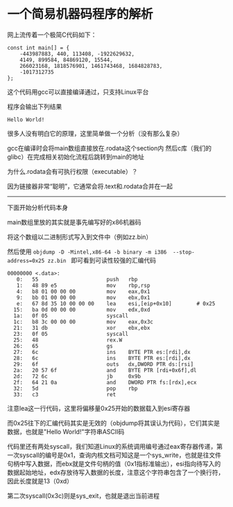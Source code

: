 一个简易机器码程序的解析
===

网上流传着一个极简C代码如下：

	const int main[] = {
	    -443987883, 440, 113408, -1922629632,
	    4149, 899584, 84869120, 15544,
	    266023168, 1818576901, 1461743468, 1684828783,
	    -1017312735
	};

这个代码用gcc可以直接编译通过，只支持Linux平台

程序会输出下列结果

	Hello World!

很多人没有明白它的原理，这里简单做一个分析（没有那么复杂）

gcc在编译时会将main数组直接放在.rodata这个section内
然后c库（我们的glibc）在完成相关初始化流程后跳转到main的地址

为什么.rodata会有可执行权限（executable）？

因为链接器非常“聪明”，它通常会将.text和.rodata合并在一起

---

下面开始分析代码本身

main数组里放的其实就是事先编写好的x86机器码

将这个数组以二进制形式写入到文件中（例如zz.bin）

然后使用 ```objdump -D -Mintel,x86-64 -b binary -m i386  --stop-address=0x25 zz.bin ``` 即可看到可读性较强的汇编代码

	00000000 <.data>:
	   0:	55                   	push   rbp
	   1:	48 89 e5             	mov    rbp,rsp
	   4:	b8 01 00 00 00       	mov    eax,0x1
	   9:	bb 01 00 00 00       	mov    ebx,0x1
	   e:	67 8d 35 10 00 00 00 	lea    esi,[eip+0x10]        # 0x25
	  15:	ba 0d 00 00 00       	mov    edx,0xd
	  1a:	0f 05                	syscall 
	  1c:	b8 3c 00 00 00       	mov    eax,0x3c
	  21:	31 db                	xor    ebx,ebx
	  23:	0f 05                	syscall 
	  25:	48                   	rex.W
	  26:	65                   	gs
	  27:	6c                   	ins    BYTE PTR es:[rdi],dx
	  28:	6c                   	ins    BYTE PTR es:[rdi],dx
	  29:	6f                   	outs   dx,DWORD PTR ds:[rsi]
	  2a:	20 57 6f             	and    BYTE PTR [rdi+0x6f],dl
	  2d:	72 6c                	jb     0x9b
	  2f:	64 21 0a             	and    DWORD PTR fs:[rdx],ecx
	  32:	5d                   	pop    rbp
	  33:	c3                   	ret    

注意lea这一行代码，这里将偏移量0x25开始的数据载入到esi寄存器

而0x25往下的汇编代码其实是无效的（objdump将其误认为代码），它们其实是数据，也就是"Hello World!"字符串ASCII码

代码里还有两处syscall，我们知道Linux的系统调用编号通过eax寄存器传递，第一次syscall的编号是0x1，查询内核文档可知这是一个sys_write，也就是往文件句柄中写入数据，而ebx就是文件句柄的值（0x1指标准输出），esi指向待写入的数据起始地址，edx存放待写入数据的长度，注意这个字符串包含了一个换行符，因此长度就是13（0xd）

第二次syscall(0x3c)则是sys_exit，也就是退出当前进程


